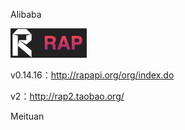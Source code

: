 Alibaba

![](/assets/rap.png)

v0.14.16：http://rapapi.org/org/index.do

v2：http://rap2.taobao.org/

Meituan


